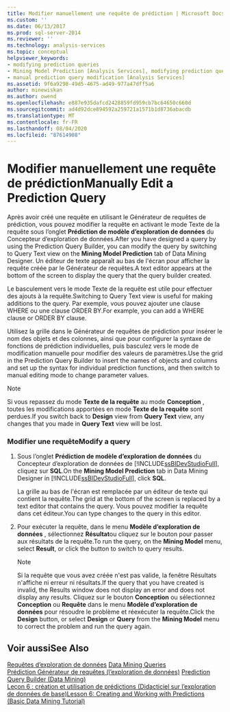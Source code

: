 ```yaml
---
title: Modifier manuellement une requête de prédiction | Microsoft Docs
ms.custom: ''
ms.date: 06/13/2017
ms.prod: sql-server-2014
ms.reviewer: ''
ms.technology: analysis-services
ms.topic: conceptual
helpviewer_keywords:
- modifying prediction queries
- Mining Model Prediction [Analysis Services], modifying prediction queries
- manual prediction query modification [Analysis Services]
ms.assetid: 9f6a9298-49d5-4675-ad49-977a47dff5a6
author: minewiskan
ms.author: owend
ms.openlocfilehash: e887e935dafcd2428859fd959cb7bc64650c660d
ms.sourcegitcommit: ad4d92dce894592a259721a1571b1d8736abacdb
ms.translationtype: MT
ms.contentlocale: fr-FR
ms.lasthandoff: 08/04/2020
ms.locfileid: "87614908"
---
```

# <a name="manually-edit-a-prediction-query"></a><span data-ttu-id="093b5-102">Modifier manuellement une requête de prédiction</span><span class="sxs-lookup"><span data-stu-id="093b5-102">Manually Edit a Prediction Query</span></span>
  <span data-ttu-id="093b5-103">Après avoir créé une requête en utilisant le Générateur de requêtes de prédiction, vous pouvez modifier la requête en activant le mode Texte de la requête sous l’onglet **Prédiction de modèle d’exploration de données** du Concepteur d’exploration de données.</span><span class="sxs-lookup"><span data-stu-id="093b5-103">After you have designed a query by using the Prediction Query Builder, you can modify the query by switching to Query Text view on the **Mining Model Prediction** tab of Data Mining Designer.</span></span> <span data-ttu-id="093b5-104">Un éditeur de texte apparaît au bas de l'écran pour afficher la requête créée par le Générateur de requêtes.</span><span class="sxs-lookup"><span data-stu-id="093b5-104">A text editor appears at the bottom of the screen to display the query that the query builder created.</span></span>  
  
 <span data-ttu-id="093b5-105">Le basculement vers le mode Texte de la requête est utile pour effectuer des ajouts à la requête.</span><span class="sxs-lookup"><span data-stu-id="093b5-105">Switching to Query Text view is useful for making additions to the query.</span></span> <span data-ttu-id="093b5-106">Par exemple, vous pouvez ajouter une clause WHERE ou une clause ORDER BY.</span><span class="sxs-lookup"><span data-stu-id="093b5-106">For example, you can add a WHERE clause or ORDER BY clause.</span></span>  
  
 <span data-ttu-id="093b5-107">Utilisez la grille dans le Générateur de requêtes de prédiction pour insérer le nom des objets et des colonnes, ainsi que pour configurer la syntaxe de fonctions de prédiction individuelles, puis basculez vers le mode de modification manuelle pour modifier des valeurs de paramètres.</span><span class="sxs-lookup"><span data-stu-id="093b5-107">Use the grid in the Prediction Query Builder to insert the names of objects and columns and set up the syntax for individual prediction functions, and then switch to manual editing mode to change parameter values.</span></span>  
  
> [!NOTE]  
>  <span data-ttu-id="093b5-108">Si vous repassez du mode **Texte de la requête** au mode **Conception** , toutes les modifications apportées en mode **Texte de la requête** sont perdues.</span><span class="sxs-lookup"><span data-stu-id="093b5-108">If you switch back to **Design** view from **Query Text** view, any changes that you made in **Query Text** view will be lost.</span></span>  
  
### <a name="modify-a-query"></a><span data-ttu-id="093b5-109">Modifier une requête</span><span class="sxs-lookup"><span data-stu-id="093b5-109">Modify a query</span></span>  
  
1.  <span data-ttu-id="093b5-110">Sous l’onglet **Prédiction de modèle d’exploration de données** du Concepteur d’exploration de données de [!INCLUDE[ssBIDevStudioFull](../../includes/ssbidevstudiofull-md.md)], cliquez sur **SQL**.</span><span class="sxs-lookup"><span data-stu-id="093b5-110">On the **Mining Model Prediction** tab in Data Mining Designer in [!INCLUDE[ssBIDevStudioFull](../../includes/ssbidevstudiofull-md.md)], click **SQL**.</span></span>  
  
     <span data-ttu-id="093b5-111">La grille au bas de l'écran est remplacée par un éditeur de texte qui contient la requête.</span><span class="sxs-lookup"><span data-stu-id="093b5-111">The grid at the bottom of the screen is replaced by a text editor that contains the query.</span></span> <span data-ttu-id="093b5-112">Vous pouvez modifier la requête dans cet éditeur.</span><span class="sxs-lookup"><span data-stu-id="093b5-112">You can type changes to the query in this editor.</span></span>  
  
2.  <span data-ttu-id="093b5-113">Pour exécuter la requête, dans le menu **Modèle d’exploration de données** , sélectionnez **Résultat**ou cliquez sur le bouton pour passer aux résultats de la requête.</span><span class="sxs-lookup"><span data-stu-id="093b5-113">To run the query, on the **Mining Model** menu, select **Result**, or click the button to switch to query results.</span></span>  
  
    > [!NOTE]  
    >  <span data-ttu-id="093b5-114">Si la requête que vous avez créée n'est pas valide, la fenêtre Résultats n'affiche ni erreur ni résultats.</span><span class="sxs-lookup"><span data-stu-id="093b5-114">If the query that you have created is invalid, the Results window does not display an error and does not display any results.</span></span> <span data-ttu-id="093b5-115">Cliquez sur le bouton **Conception** ou sélectionnez **Conception** ou **Requête** dans le menu **Modèle d’exploration de données** pour résoudre le problème et réexécuter la requête.</span><span class="sxs-lookup"><span data-stu-id="093b5-115">Click the **Design** button, or select **Design** or **Query** from the **Mining Model** menu to correct the problem and run the query again.</span></span>  
  
## <a name="see-also"></a><span data-ttu-id="093b5-116">Voir aussi</span><span class="sxs-lookup"><span data-stu-id="093b5-116">See Also</span></span>  
 <span data-ttu-id="093b5-117">[Requêtes d’exploration de données](data-mining-queries.md) </span><span class="sxs-lookup"><span data-stu-id="093b5-117">[Data Mining Queries](data-mining-queries.md) </span></span>  
 <span data-ttu-id="093b5-118">[Prédiction Générateur de requêtes &#40;l’exploration de données&#41;](../prediction-query-builder-data-mining.md) </span><span class="sxs-lookup"><span data-stu-id="093b5-118">[Prediction Query Builder &#40;Data Mining&#41;](../prediction-query-builder-data-mining.md) </span></span>  
 [<span data-ttu-id="093b5-119">Leçon 6 : création et utilisation de prédictions &#40;Didacticiel sur l’exploration de données de base&#41;</span><span class="sxs-lookup"><span data-stu-id="093b5-119">Lesson 6: Creating and Working with Predictions &#40;Basic Data Mining Tutorial&#41;</span></span>](../../tutorials/lesson-6-creating-and-working-with-predictions-basic-data-mining-tutorial.md)  
  
  
